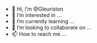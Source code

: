 - 👋 Hi, I’m @Gleuriston
- 👀 I’m interested in ...
- 🌱 I’m currently learning ...
- 💞️ I’m looking to collaborate on ...
- 📫 How to reach me ...

<!---
Gleuriston/Gleuriston is a ✨ special ✨ repository because its `README.md` (this file) appears on your GitHub profile.
You can click the Preview link to take a look at your changes.
--->
